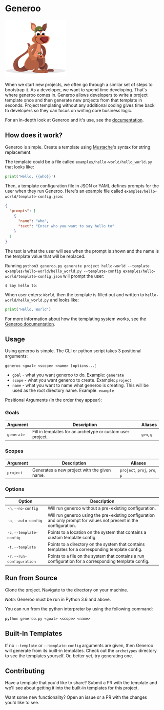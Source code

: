 # Generoo

<img src="https://github.com/army-of-one/generoo/blob/master/docs/generoo_icon.jpg" width="200" height="188" />

When we start new projects, we often go through a similar set of steps to bootstrap it. As a developer, we want to
spend time developing. That's where generoo comes in. Generoo allows developers to write a project template once and
then generate new projects from that template in seconds. Project templating without any additional coding gives time 
back to developers so they can focus on writing core business logic.

For an in-depth look at Generoo and it's use, see the [documentation](https://generoo.armyofone.tech).

## How does it work?

Generoo is simple. Create a template using [Mustache](https://mustache.github.io/)'s syntax for string replacement.

The template could be a file called `examples/hello-world/hello_world.py` that looks like:

```python
print('Hello, {{who}}')
```

Then, a template configuration file in JSON or YAML defines prompts for the user when they run Generoo. Here's an example
file called `examples/hello-world/template-config.json`:

```json
{
  "prompts": [
    {
      "name": "who",
      "text": "Enter who you want to say hello to"
    }
  ]
}
```

The text is what the user will see when the prompt is shown and the name is the template value that will be replaced.

Running `python3 generoo.py generate project hello-world --template examples/hello-world/hello_world.py --template-config examples/hello-world/template-config.json` will prompt the user:

```
$ Say hello to:
```

When user enters: `World`, then the template is filled out and written to `hello-world/hello_world.py` and looks like:

```python
print('Hello, World')
```

For more information about how the templating system works, see the [Generoo documentation](https://generoo.armyofone.tech).

## Usage

Using generoo is simple. The CLI or python script takes 3 positional arguments:

`generoo <goal> <scope> <name> [options...]`

- `goal` - what you want generoo to do. Example: `generate`
- `scope` - what you want generoo to create. Example: `project`
- `name` - what you want to name what generoo is creating. This will be used as the root directory name. Example: `example`

Positional Arguments (in the order they appear):

### Goals

| Argument | Description | Aliases |
|---|---|---|
|`generate` | Fill in templates for an archetype or custom user project.  | `gen`, `g` |

### Scopes

| Argument | Description | Aliases |
|---|---|---|
|`project` | Generates a new project with the given name.  | `project`, `proj`, `pro`, `p` |

### Options

| Option | Description |
|---|---|
|`-n`, `--no-config` | Will run generoo without a pre-existing configuration.  |
|`-a`, `--auto-config` | Will run generoo using the pre-existing configuration and only prompt for values not present in the configuration.  |
|`-c`, `--template-config` | Points to a location on the system that contains a custom template config.  |
|`-t`, `--template` | Points to a directory on the system that contains templates for a corresponding template config.  |
|`-r`, `--run-configuration` | Points to a file on the system that contains a run configuration for a corresponding template config. |

## Run from Source

Clone the project. Navigate to the directory on your machine.

*Note*: Generoo must be run in Python 3.6 and above.

You can run from the python interpreter by using the following command:

```python generoo.py <goal> <scope> <name>```

## Built-In Templates

If no `--template` or `--template-config` arguments are given, then Generoo will generate from its built-in templates. 
Check out the `archetypes` directory to see the templates yourself. Or, better yet, try generating one. 

## Contributing

Have a template that you'd like to share? Submit a PR with the template and we'll see about getting it
into the built-in templates for this project. 

Want some new functionality? Open an issue or a PR with the changes you'd like to see. 
